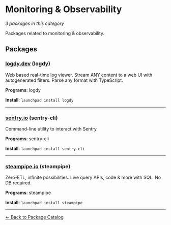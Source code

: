 # Monitoring & Observability

*3 packages in this category*

Packages related to monitoring & observability.

## Packages

### [logdy.dev](../packages/logdydev.md) (logdy)

Web based real-time log viewer. Stream ANY content to a web UI with autogenerated filters. Parse any format with TypeScript.

**Programs**: logdy

**Install**: `launchpad install logdy`

---

### [sentry.io](../packages/sentryio.md) (sentry-cli)

Command-line utility to interact with Sentry

**Programs**: sentry-cli

**Install**: `launchpad install sentry-cli`

---

### [steampipe.io](../packages/steampipeio.md) (steampipe)

Zero-ETL, infinite possibilities. Live query APIs, code & more with SQL. No DB required.

**Programs**: steampipe

**Install**: `launchpad install steampipe`

---

[← Back to Package Catalog](../package-catalog.md)
